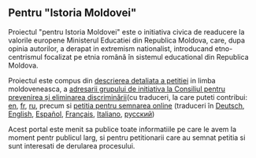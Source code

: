 ## Pentru "Istoria Moldovei"

Proiectul "pentru Istoria Moldovei" este o initiativa civica de readucere la valorile europene Ministerul Educatiei din Republica Moldova, care, dupa opinia autorilor, a derapat in extremism nationalist, introducand etno-centrismul focalizat pe etnia românâ în sistemul educational din Republica Moldova.  

Proiectul este compus din [descrierea detaliata a petitiei](/istoria/descriere) in limba moldoveneasca, a [adresarii grupului de initiativa la Consiliul pentru prevenirea și eliminarea discriminării](/istoria/egalitate-md)(cu traduceri, la care puteti contribui: [en](/istoria/egalitate-en), [fr](/istoria/egalitate-fr), [ru](/istoria/egalitate-ru), precum si [petitia pentru semnarea online](https://www.petitieonline.com/history-md) (traduceri în [Deutsch](https://www.petitionen.com/history-md), [English](https://www.petitions.net/history-md), [Español](https://www.peticiones.net/history-md), [Français](https://www.petitionenligne.com/history-md), [Italiano](https://www.petizioni.com/history-md), [русский](https://ru.petitions.net/history-md))

Acest portal este menit sa publice toate informatiile pe care le avem la moment pentr publicul larg, si pentru petitionarii care au semnat petitia si sunt interesati de derularea procesului. 
